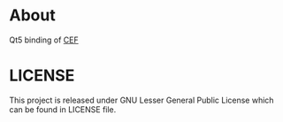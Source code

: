 # About
Qt5 binding of [CEF](https://bitbucket.org/chromiumembedded/cef)

# LICENSE
This project is released under GNU Lesser General Public License which
can be found in LICENSE file.
